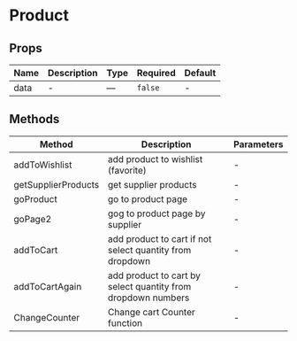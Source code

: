 # Product

## Props

<!-- @vuese:Product:props:start -->
|Name|Description|Type|Required|Default|
|---|---|---|---|---|
|data|-|—|`false`|-|

<!-- @vuese:Product:props:end -->


## Methods

<!-- @vuese:Product:methods:start -->
|Method|Description|Parameters|
|---|---|---|
|addToWishlist|add product to wishlist (favorite)|-|
|getSupplierProducts|get supplier products|-|
|goProduct|go to product page|-|
|goPage2|gog to product page by supplier|-|
|addToCart|add product to cart if not select quantity from dropdown|-|
|addToCartAgain|add product to cart by select quantity from dropdown numbers|-|
|ChangeCounter|Change cart Counter function|-|

<!-- @vuese:Product:methods:end -->


